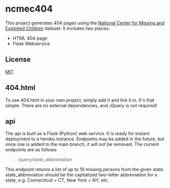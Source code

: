 ncmec404
========

This project generates 404 pages using the [National Center for Missing and Exploited Children](http:/www.missingkids.org) dataset. It includes two pieces: 

* HTML 404 page
* Flask Webservice

License
-------

[MIT](https://github.com/frankenbeanies/deck/blob/master/LICENSE)

404.html
--------

To use 404.html in your own project, simply add it and link it in. It's that simple. There are no external dependencies, and JQuery is not required!

api
---

The api is built as a Flask (Python) web service. It is ready for instant deployment to a heroku instance. Endpoints may be added in the future, but once one is added to the main branch, it will not be removed. The current endpoints are as follows: 

>/query/*state_abbreviation*

This endpoint returns a list of up to 10 missing persons from the given state. state_abbreviation should be the capitalized two-letter abbreviation for a state, e.g. Connecticut = CT, New York = NY, etc.  